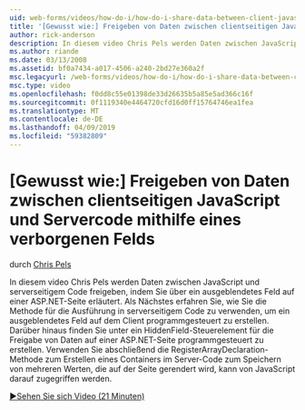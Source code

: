 ```yaml
---
uid: web-forms/videos/how-do-i/how-do-i-share-data-between-client-javascript-and-server-code-using-a-hidden-field
title: '[Gewusst wie:] Freigeben von Daten zwischen clientseitigen JavaScript und Servercode mithilfe eines verborgenen Felds | Microsoft-Dokumentation'
author: rick-anderson
description: In diesem video Chris Pels werden Daten zwischen JavaScript und serverseitigem Code freigeben, indem Sie über ein ausgeblendetes Feld auf einer ASP.NET-Seite erläutert. Als Nächstes erfahren Sie, wie t...
ms.author: riande
ms.date: 03/13/2008
ms.assetid: bf0a7434-a017-4506-a240-2bd27e360a2f
msc.legacyurl: /web-forms/videos/how-do-i/how-do-i-share-data-between-client-javascript-and-server-code-using-a-hidden-field
msc.type: video
ms.openlocfilehash: f0dd8c55e01398de33d26635b5a85e5ad366c16f
ms.sourcegitcommit: 0f1119340e4464720cfd16d0ff15764746ea1fea
ms.translationtype: MT
ms.contentlocale: de-DE
ms.lasthandoff: 04/09/2019
ms.locfileid: "59382809"
---
```

# <a name="how-do-i-share-data-between-client-javascript-and-server-code-using-a-hidden-field"></a>[Gewusst wie:] Freigeben von Daten zwischen clientseitigen JavaScript und Servercode mithilfe eines verborgenen Felds

durch [Chris Pels](https://twitter.com/chrispels)

In diesem video Chris Pels werden Daten zwischen JavaScript und serverseitigem Code freigeben, indem Sie über ein ausgeblendetes Feld auf einer ASP.NET-Seite erläutert. Als Nächstes erfahren Sie, wie Sie die Methode für die Ausführung in serverseitigem Code zu verwenden, um ein ausgeblendetes Feld auf dem Client programmgesteuert zu erstellen. Darüber hinaus finden Sie unter ein HiddenField-Steuerelement für die Freigabe von Daten auf einer ASP.NET-Seite programmgesteuert zu erstellen. Verwenden Sie abschließend die RegisterArrayDeclaration-Methode zum Erstellen eines Containers im Server-Code zum Speichern von mehreren Werten, die auf der Seite gerendert wird, kann von JavaScript darauf zugegriffen werden.

[&#9654;Sehen Sie sich Video (21 Minuten)](https://channel9.msdn.com/Blogs/ASP-NET-Site-Videos/how-do-i-share-data-between-client-javascript-and-server-code-using-a-hidden-field)
